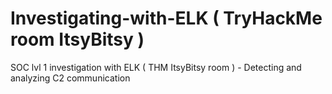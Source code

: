 # Investigating-with-ELK ( TryHackMe room ItsyBitsy )
SOC lvl 1 investigation with ELK ( THM ItsyBitsy room ) - Detecting and analyzing C2 communication
